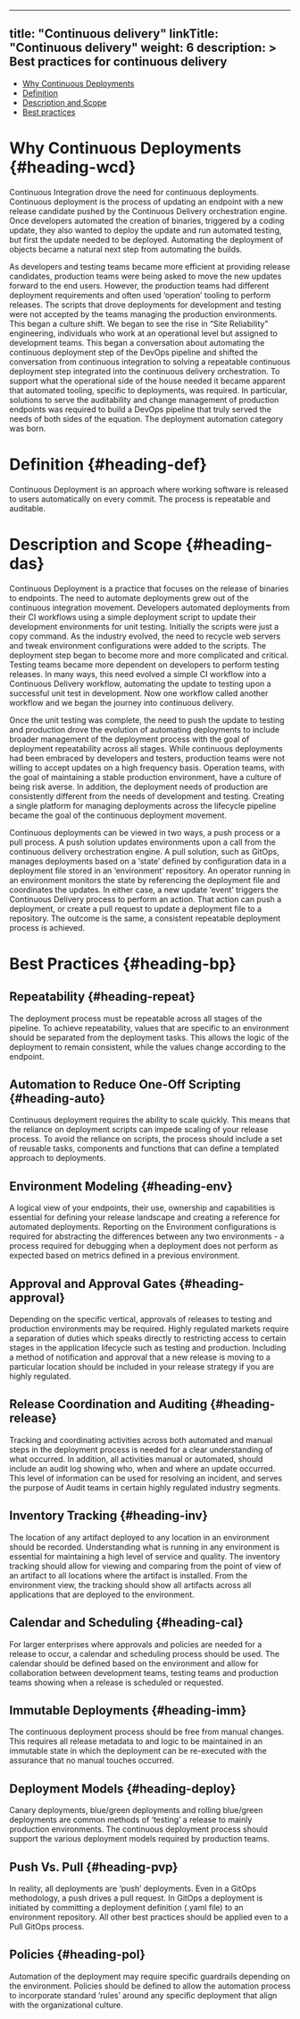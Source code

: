 
---
title: "Continuous delivery"
linkTitle: "Continuous delivery"
weight: 6
description: >
  Best practices for continuous delivery
---


- [Why Continuous Deployments](#heading-wcd)
- [Definition](#heading-def)
- [Description and Scope](#heading-das)
- [Best practices](#heading-bp)


# Why Continuous Deployments {#heading-wcd}
Continuous Integration drove the need for continuous deployments. Continuous deployment is the process of updating an endpoint with a new release candidate pushed by the Continuous Delivery orchestration engine. Once developers automated the creation of binaries, triggered by a coding update, they also wanted to deploy the update and run automated testing, but first the update needed to be deployed. Automating the deployment of objects became a natural next step from automating the builds. 

As developers and testing teams became more efficient at providing release candidates, production teams were being asked to move the new updates forward to the end users. However, the production teams had different deployment requirements and often used ‘operation’ tooling to perform releases. The scripts that drove deployments for development and testing were not accepted by the teams managing the production environments. This began a culture shift. We began to see the rise in “Site Reliability” engineering, individuals who work at an operational level but assigned to development teams. This began a conversation about automating the continuous deployment step of the DevOps pipeline and shifted the conversation from continuous integration to solving a repeatable continuous deployment step integrated into the continuous delivery orchestration. To support what the operational side of the house needed it became apparent that automated tooling, specific to deployments, was required. In particular, solutions to serve the auditability and change management of production endpoints was required to build a DevOps pipeline that truly served the needs of both sides of the equation. The deployment automation category was born. 

# Definition {#heading-def}
Continuous Deployment is an approach where working software is released to users automatically on every commit. The process is repeatable and auditable.

# Description and Scope {#heading-das}
Continuous Deployment is a practice that focuses on the release of binaries to endpoints. The need to automate deployments grew out of the continuous integration movement. Developers automated deployments from their CI workflows using a simple deployment script to update their development environments for unit testing. Initially the scripts were just a copy command. As the industry evolved, the need to recycle web servers and tweak environment configurations were added to the scripts. The deployment step began to become more and more complicated and critical. Testing teams became more dependent on developers to perform testing releases. In many ways, this need evolved a simple CI workflow into a Continuous Delivery workflow, automating the update to testing upon a successful unit test in development. Now one workflow called another workflow and we began the journey into continuous delivery. 

Once the unit testing was complete, the need to push the update to testing and production drove the evolution of automating deployments to include broader management of the deployment process with the goal of deployment repeatability across all stages. While continuous deployments had been embraced by developers and testers, production teams were not willing to accept updates on a high frequency basis. Operation teams, with the goal of maintaining a stable production environment, have a culture of being risk averse. In addition, the deployment needs of production are consistently different from the needs of development and testing. Creating a single platform for managing deployments across the lifecycle pipeline became the goal of the continuous deployment movement. 

Continuous deployments can be viewed in two ways, a push process or a pull process. A push solution updates environments upon a call from the continuous delivery orchestration engine. A pull solution, such as GitOps, manages deployments based on a ‘state’ defined by configuration data in a deployment file stored in an ‘environment’ repository. An operator running in an environment monitors the state by referencing the deployment file and coordinates the updates. In either case,  a new update ‘event’ triggers the Continuous Delivery process to perform an action. That action can push a deployment, or create a pull request to update a deployment file to a repository. The outcome is the same, a consistent repeatable deployment process is achieved. 



# Best Practices {#heading-bp}

## Repeatability {#heading-repeat}
The deployment process must be repeatable across all stages of the pipeline. To achieve repeatability, values that are specific to an environment should be separated from the deployment tasks. This allows the logic of the deployment to remain consistent, while the values change according to the endpoint. 

## Automation to Reduce One-Off Scripting {#heading-auto}
Continuous deployment requires the ability to scale quickly. This means that the reliance on deployment scripts can impede scaling of your release process. To avoid the reliance on scripts, the process should include a set of reusable tasks, components and functions that can define a templated approach to deployments. 

## Environment Modeling {#heading-env}
A logical view of your endpoints, their use, ownership and capabilities is essential for defining your release landscape and creating a reference for automated deployments. Reporting on the Environment configurations is required for abstracting the differences between any two environments - a process required for debugging when a deployment does not perform as expected based on metrics defined in a previous environment. 

## Approval and Approval Gates {#heading-approval}
Depending on the specific vertical, approvals of releases to testing and production environments may be required. Highly regulated markets require a separation of duties which speaks directly to restricting access to certain stages in the application lifecycle such as testing and production. Including a method of notification and approval that a new release is moving to a particular location should be included in your release strategy if you are highly regulated.  

## Release Coordination and Auditing {#heading-release}
Tracking and coordinating activities across both automated and manual steps in the deployment process is needed for a clear understanding of what occurred.  In addition, all activities manual or automated, should include an audit log showing who, when and where an update occurred. This level of information can be used for resolving an incident, and serves the purpose of Audit teams in certain highly regulated industry segments. 

## Inventory Tracking {#heading-inv}
The location of any artifact deployed to any location in an environment should be recorded. Understanding what is running in any environment is essential for maintaining a high level of service and quality. The inventory tracking should allow for viewing and comparing from the point of view of an artifact to all locations where the artifact is installed. From the environment view, the tracking should show all artifacts across all applications that are deployed to the environment. 

## Calendar and Scheduling {#heading-cal}
For larger enterprises where approvals and policies are needed for a release to occur, a calendar and scheduling process should be used. The calendar should be defined based on the environment and allow for collaboration between development teams, testing teams and production teams showing when a release is scheduled or requested. 

## Immutable Deployments {#heading-imm}
The continuous deployment process should be free from manual changes. This requires all release metadata to and logic to be maintained in an immutable state in which the deployment can be re-executed with the assurance that no manual touches occurred. 

## Deployment Models {#heading-deploy}
Canary deployments, blue/green deployments and rolling blue/green deployments are common methods of ‘testing’ a release to mainly production environments. The continuous deployment process should support the various deployment models required by production teams. 

## Push Vs. Pull {#heading-pvp}
In reality, all deployments are ‘push’ deployments. Even in a GitOps methodology, a push drives a pull request. In GitOps a deployment is initiated by committing a deployment definition (.yaml file) to an environment repository. All other best practices should be applied even to a Pull GitOps process. 

## Policies {#heading-pol}
Automation of the deployment may require specific guardrails depending on the environment. Policies should be defined to allow the automation process to incorporate standard ‘rules’ around any specific deployment that align with the organizational culture. 
